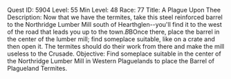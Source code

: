 Quest ID: 5904
Level: 55
Min Level: 48
Race: 77
Title: A Plague Upon Thee
Description: Now that we have the termites, take this steel reinforced barrel to the Northridge Lumber Mill south of Hearthglen--you'll find it to the west of the road that leads you up to the town.$B$BOnce there, place the barrel in the center of the lumber mill; find someplace suitable, like on a crate and then open it. The termites should do their work from there and make the mill useless to the Crusade.
Objective: Find someplace suitable in the center of the Northridge Lumber Mill in Western Plaguelands to place the Barrel of Plagueland Termites.
